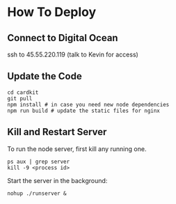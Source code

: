 # How To Deploy

## Connect to Digital Ocean

ssh to 45.55.220.119
(talk to Kevin for access)
  
## Update the Code

    cd cardkit
    git pull
    npm install # in case you need new node dependencies
    npm run build # update the static files for nginx

## Kill and Restart Server

To run the node server, first kill any running one.

    ps aux | grep server
    kill -9 <process id>

Start the server in the background:

    nohup ./runserver &
